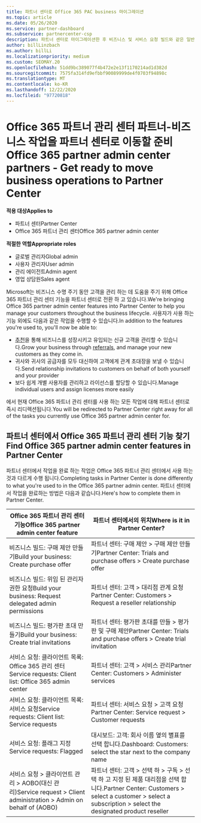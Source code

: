 ```yaml
---
title: 파트너 센터로 Office 365 PAC business 마이그레이션
ms.topic: article
ms.date: 05/26/2020
ms.service: partner-dashboard
ms.subservice: partnercenter-csp
description: 파트너 센터로 마이그레이션한 후 비즈니스 및 서비스 요청 빌드와 같은 일반적인 Office 365 파트너 관리 센터 (PAC) 기능을 찾습니다.
author: billLinzbach
ms.author: billLi
ms.localizationpriority: medium
ms.custom: SEOMAY.20
ms.openlocfilehash: 51dd9bc389077f4b472e2e13f1170214ad1d382d
ms.sourcegitcommit: 7575fa314fd9efbbf90089999de4f0703f94898c
ms.translationtype: MT
ms.contentlocale: ko-KR
ms.lasthandoff: 12/22/2020
ms.locfileid: "97720818"
---
```

# <a name="office-365-partner-admin-center-partners---get-ready-to-move-business-operations-to-partner-center"></a><span data-ttu-id="7aea3-103">Office 365 파트너 관리 센터 파트너-비즈니스 작업을 파트너 센터로 이동할 준비</span><span class="sxs-lookup"><span data-stu-id="7aea3-103">Office 365 partner admin center partners - Get ready to move business operations to Partner Center</span></span>

<span data-ttu-id="7aea3-104">**적용 대상**</span><span class="sxs-lookup"><span data-stu-id="7aea3-104">**Applies to**</span></span> 

- <span data-ttu-id="7aea3-105">파트너 센터</span><span class="sxs-lookup"><span data-stu-id="7aea3-105">Partner Center</span></span>
- <span data-ttu-id="7aea3-106">Office 365 파트너 관리 센터</span><span class="sxs-lookup"><span data-stu-id="7aea3-106">Office 365 partner admin center</span></span>

<span data-ttu-id="7aea3-107">**적절한 역할**</span><span class="sxs-lookup"><span data-stu-id="7aea3-107">**Appropriate roles**</span></span>

- <span data-ttu-id="7aea3-108">글로벌 관리자</span><span class="sxs-lookup"><span data-stu-id="7aea3-108">Global admin</span></span>
- <span data-ttu-id="7aea3-109">사용자 관리자</span><span class="sxs-lookup"><span data-stu-id="7aea3-109">User admin</span></span>
- <span data-ttu-id="7aea3-110">관리 에이전트</span><span class="sxs-lookup"><span data-stu-id="7aea3-110">Admin agent</span></span>
- <span data-ttu-id="7aea3-111">영업 상담원</span><span class="sxs-lookup"><span data-stu-id="7aea3-111">Sales agent</span></span>

<span data-ttu-id="7aea3-112">Microsoft는 비즈니스 수명 주기 동안 고객을 관리 하는 데 도움을 주기 위해 Office 365 파트너 관리 센터 기능을 파트너 센터로 전환 하 고 있습니다.</span><span class="sxs-lookup"><span data-stu-id="7aea3-112">We're bringing Office 365 partner admin center features into Partner Center to help you manage your customers throughout the business lifecycle.</span></span> <span data-ttu-id="7aea3-113">사용자가 사용 하는 기능 외에도 다음과 같은 작업을 수행할 수 있습니다.</span><span class="sxs-lookup"><span data-stu-id="7aea3-113">In addition to the features you're used to, you'll now be able to:</span></span>

- <span data-ttu-id="7aea3-114">[추천](referrals.md)을 통해 비즈니스를 성장시키고 유입되는 신규 고객을 관리할 수 있습니다.</span><span class="sxs-lookup"><span data-stu-id="7aea3-114">Grow your business through [referrals](referrals.md), and manage your new customers as they come in.</span></span>
- <span data-ttu-id="7aea3-115">귀사와 귀사의 공급자를 모두 대신하여 고객에게 관계 초대장을 보낼 수 있습니다.</span><span class="sxs-lookup"><span data-stu-id="7aea3-115">Send relationship invitations to customers on behalf of both yourself and your provider</span></span>
- <span data-ttu-id="7aea3-116">보다 쉽게 개별 사용자를 관리하고 라이선스를 할당할 수 있습니다.</span><span class="sxs-lookup"><span data-stu-id="7aea3-116">Manage individual users and assign licenses more easily</span></span>

<span data-ttu-id="7aea3-117">에서 현재 Office 365 파트너 관리 센터를 사용 하는 모든 작업에 대해 파트너 센터로 즉시 리디렉션됩니다.</span><span class="sxs-lookup"><span data-stu-id="7aea3-117">You will be redirected to Partner Center right away for all of the tasks you currently use Office 365 partner admin center for.</span></span>

## <a name="find-office-365-partner-admin-center-features-in-partner-center"></a><span data-ttu-id="7aea3-118">파트너 센터에서 Office 365 파트너 관리 센터 기능 찾기</span><span class="sxs-lookup"><span data-stu-id="7aea3-118">Find Office 365 partner admin center features in Partner Center</span></span>

<span data-ttu-id="7aea3-119">파트너 센터에서 작업을 완료 하는 작업은 Office 365 파트너 관리 센터에서 사용 하는 것과 다르게 수행 됩니다.</span><span class="sxs-lookup"><span data-stu-id="7aea3-119">Completing tasks in Partner Center is done differently to what you're used to in the Office 365 partner admin center.</span></span> <span data-ttu-id="7aea3-120">파트너 센터에서 작업을 완료하는 방법은 다음과 같습니다.</span><span class="sxs-lookup"><span data-stu-id="7aea3-120">Here's how to complete them in Partner Center.</span></span>

| <span data-ttu-id="7aea3-121">Office 365 파트너 관리 센터 기능</span><span class="sxs-lookup"><span data-stu-id="7aea3-121">Office 365 partner admin center feature</span></span>                       | <span data-ttu-id="7aea3-122">파트너 센터에서의 위치</span><span class="sxs-lookup"><span data-stu-id="7aea3-122">Where is it in Partner Center?</span></span> | 
|   -----------------------------------------------  | -------------- |
| <span data-ttu-id="7aea3-123">비즈니스 빌드: 구매 제안 만들기</span><span class="sxs-lookup"><span data-stu-id="7aea3-123">Build your business: Create purchase offer</span></span> | <span data-ttu-id="7aea3-124">파트너 센터: 구매 제안 > 구매 제안 만들기</span><span class="sxs-lookup"><span data-stu-id="7aea3-124">Partner Center: Trials and purchase offers > Create purchase offer</span></span> |
| <span data-ttu-id="7aea3-125">비즈니스 빌드: 위임 된 관리자 권한 요청</span><span class="sxs-lookup"><span data-stu-id="7aea3-125">Build your business: Request delegated admin permissions</span></span> | <span data-ttu-id="7aea3-126">파트너 센터: 고객 > 대리점 관계 요청</span><span class="sxs-lookup"><span data-stu-id="7aea3-126">Partner Center: Customers > Request a reseller relationship</span></span> |
| <span data-ttu-id="7aea3-127">비즈니스 빌드: 평가판 초대 만들기</span><span class="sxs-lookup"><span data-stu-id="7aea3-127">Build your business: Create trial invitations</span></span> | <span data-ttu-id="7aea3-128">파트너 센터: 평가판 초대를 만들 > 평가판 및 구매 제안</span><span class="sxs-lookup"><span data-stu-id="7aea3-128">Partner Center: Trials and purchase offers > Create trial invitation</span></span> |
| <span data-ttu-id="7aea3-129">서비스 요청: 클라이언트 목록: Office 365 관리 센터</span><span class="sxs-lookup"><span data-stu-id="7aea3-129">Service requests: Client list: Office 365 admin center</span></span> | <span data-ttu-id="7aea3-130">파트너 센터: 고객 > 서비스 관리</span><span class="sxs-lookup"><span data-stu-id="7aea3-130">Partner Center: Customers > Administer services</span></span> |
| <span data-ttu-id="7aea3-131">서비스 요청: 클라이언트 목록: 서비스 요청</span><span class="sxs-lookup"><span data-stu-id="7aea3-131">Service requests: Client list: Service requests</span></span> | <span data-ttu-id="7aea3-132">파트너 센터: 서비스 요청 > 고객 요청</span><span class="sxs-lookup"><span data-stu-id="7aea3-132">Partner Center: Service request > Customer requests</span></span> |
| <span data-ttu-id="7aea3-133">서비스 요청: 플래그 지정</span><span class="sxs-lookup"><span data-stu-id="7aea3-133">Service requests: Flagged</span></span> | <span data-ttu-id="7aea3-134">대시보드: 고객: 회사 이름 옆의 별표를 선택 합니다.</span><span class="sxs-lookup"><span data-stu-id="7aea3-134">Dashboard: Customers: select the star next to the company name</span></span> |
| <span data-ttu-id="7aea3-135">서비스 요청 > 클라이언트 관리 > AOBO(대신 관리)</span><span class="sxs-lookup"><span data-stu-id="7aea3-135">Service request > Client administration > Admin on behalf of (AOBO)</span></span> | <span data-ttu-id="7aea3-136">파트너 센터: 고객 > 선택 하 > 구독 > 선택 하 고 지정 된 제품 대리점을 선택 합니다.</span><span class="sxs-lookup"><span data-stu-id="7aea3-136">Partner Center: Customers > select a customer > select a subscription > select the designated product reseller</span></span> |

